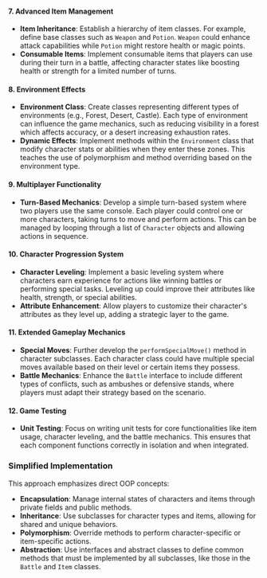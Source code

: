 
#### 7. Advanced Item Management
- **Item Inheritance**: Establish a hierarchy of item classes. For example, define base classes such as `Weapon` and `Potion`. `Weapon` could enhance attack capabilities while `Potion` might restore health or magic points.
- **Consumable Items**: Implement consumable items that players can use during their turn in a battle, affecting character states like boosting health or strength for a limited number of turns.

#### 8. Environment Effects
- **Environment Class**: Create classes representing different types of environments (e.g., Forest, Desert, Castle). Each type of environment can influence the game mechanics, such as reducing visibility in a forest which affects accuracy, or a desert increasing exhaustion rates.
- **Dynamic Effects**: Implement methods within the `Environment` class that modify character stats or abilities when they enter these zones. This teaches the use of polymorphism and method overriding based on the environment type.

#### 9. Multiplayer Functionality
- **Turn-Based Mechanics**: Develop a simple turn-based system where two players use the same console. Each player could control one or more characters, taking turns to move and perform actions. This can be managed by looping through a list of `Character` objects and allowing actions in sequence.

#### 10. Character Progression System
- **Character Leveling**: Implement a basic leveling system where characters earn experience for actions like winning battles or performing special tasks. Leveling up could improve their attributes like health, strength, or special abilities.
- **Attribute Enhancement**: Allow players to customize their character's attributes as they level up, adding a strategic layer to the game.

#### 11. Extended Gameplay Mechanics
- **Special Moves**: Further develop the `performSpecialMove()` method in character subclasses. Each character class could have multiple special moves available based on their level or certain items they possess.
- **Battle Mechanics**: Enhance the `Battle` interface to include different types of conflicts, such as ambushes or defensive stands, where players must adapt their strategy based on the scenario.

#### 12. Game Testing
- **Unit Testing**: Focus on writing unit tests for core functionalities like item usage, character leveling, and the battle mechanics. This ensures that each component functions correctly in isolation and when integrated.

### Simplified Implementation
This approach emphasizes direct OOP concepts:
- **Encapsulation**: Manage internal states of characters and items through private fields and public methods.
- **Inheritance**: Use subclasses for character types and items, allowing for shared and unique behaviors.
- **Polymorphism**: Override methods to perform character-specific or item-specific actions.
- **Abstraction**: Use interfaces and abstract classes to define common methods that must be implemented by all subclasses, like those in the `Battle` and `Item` classes.
